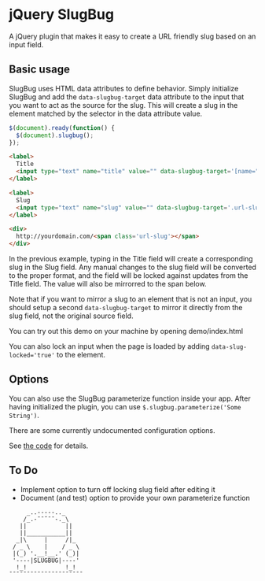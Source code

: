 jQuery SlugBug
==================

A jQuery plugin that makes it easy to create a URL friendly slug based on an input field.

Basic usage
-----------

SlugBug uses HTML data attributes to define behavior. Simply initialize SlugBug
and add the `data-slugbug-target` data attribute to the input that you want to
act as the source for the slug. This will create a slug in the element matched
by the selector in the data attribute value.

```javascript
$(document).ready(function() {
  $(document).slugbug();
});
```
```html
<label>
  Title
  <input type="text" name="title" value="" data-slugbug-target='[name="slug"]' />
</label>

<label>
  Slug
  <input type="text" name="slug" value="" data-slugbug-target='.url-slug' />
</label>

<div>
  http://yourdomain.com/<span class='url-slug'></span>
</div>
```

In the previous example, typing in the Title field will create a corresponding
slug in the Slug field. Any manual changes to the slug field will be converted
to the proper format, and the field will be locked against updates from the
Title field. The value will also be mirrorred to the span below.

Note that if you want to mirror a slug to an element that is not an input, you
should setup a second `data-slugbug-target` to mirror it directly from the slug
field, not the original source field.

You can try out this demo on your machine by opening demo/index.html

You can also lock an input when the page is loaded by adding
`data-slug-locked='true'` to the element.

Options
-------

You can also use the SlugBug parameterize function inside your app. After
having initialized the plugin, you can use `$.slugbug.parameterize('Some String')`.

There are some currently undocumented configuration options.

See [the code](https://github.com/zef/jquery-slugbug/blob/master/coffeescript/jquery.slugbug.coffee) for details.

To Do
-----

* Implement option to turn off locking slug field after editing it
* Document (and test) option to provide your own parameterize function


```
     _..-----.._
    /_.-¯¯˘¯¯-._\
   ||           ||
   ||___________||
  _|\     |     /|_
 / _ \    |    / _ \
 |(_) '.__!__.' (_)|
 '----|SLUGBUG|----'
  !_!           !_!
¯¯¯¯¯¯¯¯¯¯¯¯¯¯¯¯¯¯¯¯¯
```

